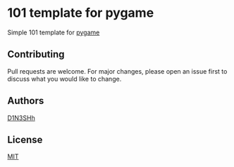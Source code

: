# 101 template for pygame

Simple 101 template for [pygame](https://github.com/pygame/pygame)


## Contributing
Pull requests are welcome. For major changes, please open an issue first to discuss what you would like to change.


## Authors
[D1N3SHh](https://github.com/D1N3SHh)


## License
[MIT](https://github.com/D1N3SHh/pygame-template/blob/master/LICENSE)
